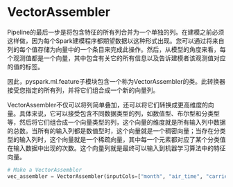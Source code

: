 # VectorAssembler

Pipeline的最后一步是将包含特征的所有列合并为一个单独的列。在建模之前必须这样做，因为每个Spark建模程序都期望数据以这种形式出现。您可以通过将来自列的每个值存储为向量中的一个条目来完成此操作。然后，从模型的角度来看，每个观测值都是一个向量，其中包含有关它的所有信息以及告诉建模者该观测值对应的值的标签。

因此，pyspark.ml.feature子模块包含一个称为VectorAssembler的类。此转换器接受您指定的所有列，并将它们组合成一个新的向量列。

VectorAssembler不仅可以将列简单叠加，还可以将它们转换成更高维度的向量。具体来说，它可以接受包含不同数据类型的列，如数值型、布尔型和分类型等，然后将它们组合成一个向量类型的列，这个向量的维度就是所有输入列中数据的总数。当所有的输入列都是数值型时，这个向量就是一个稠密向量；当存在分类型的输入列时，这个向量就是一个稀疏向量，其中每一个元素都对应了某个分类值在输入数据中出现的次数。这个向量列就是最终可以输入到机器学习算法中的特征向量。

```python
# Make a VectorAssembler
vec_assembler = VectorAssembler(inputCols=["month", "air_time", "carrier_fact", "dest_fact", "plane_age"], outputCol="features")
```